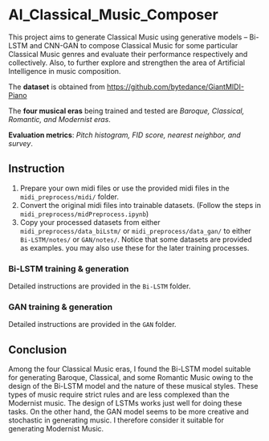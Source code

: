 # AI_Classical_Music_Composer

This project aims to generate Classical Music using generative models – Bi-LSTM and CNN-GAN to compose Classical Music for some particular Classical Music genres and evaluate their performance respectively and collectively. Also, to further explore and strengthen the area of Artificial Intelligence in music composition.

The **dataset** is obtained from https://github.com/bytedance/GiantMIDI-Piano

The **four musical eras** being trained and tested are *Baroque, Classical, Romantic, and Modernist eras*.

**Evaluation metrics**: *Pitch histogram, FID score, nearest neighbor, and survey*.

## Instruction

1.  Prepare your own midi files or use the provided midi files in the `midi_preprocess/midi/` folder.
2.  Convert the original midi files into trainable datasets. (Follow the steps in `midi_preprocess/midPreprocess.ipynb`)
3.  Copy your processed datasets from either `midi_preprocess/data_biLstm/` or `midi_preprocess/data_gan/` to either `Bi-LSTM/notes/` or `GAN/notes/`. Notice that some datasets are provided as examples. you may also use these for the later training processes.

### Bi-LSTM training & generation

Detailed instructions are provided in the `Bi-LSTM` folder.

### GAN training & generation

Detailed instructions are provided in the `GAN` folder.

## Conclusion

Among the four Classical Music eras, I found the Bi-LSTM model suitable for generating Baroque, Classical, and some Romantic Music owing to the design of the Bi-LSTM model and the nature of these musical styles. These types of music require strict rules and are less complexed than the Modernist music. The design of LSTMs works just well for doing these tasks. On the other hand, the GAN model seems to be more creative and stochastic in generating music. I therefore consider it suitable for generating Modernist Music.

